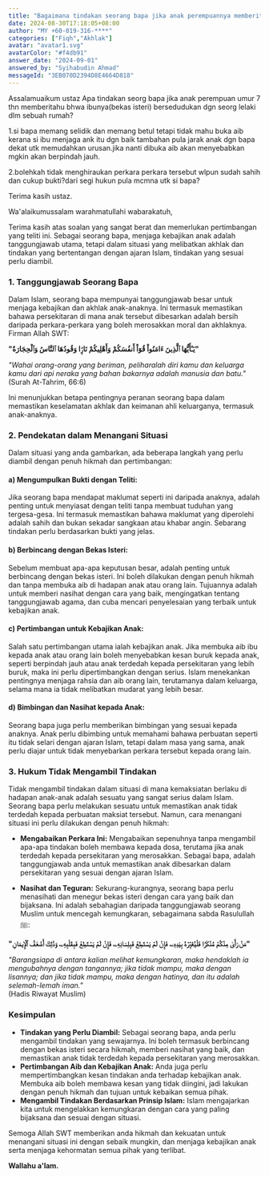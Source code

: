 ```yaml
---
title: "Bagaimana tindakan seorang bapa jika anak perempuannya memberitahu tentang ibu yang bersedudukan dengan lelaki lain di rumah?"
date: 2024-08-30T17:18:05+08:00
author: "MY +60-019-316-****"
categories: ["Fiqh","Akhlak"]
avatar: "avatar1.svg"
avatarColor: "#f4db91"
answer_date: "2024-09-01"
answered_by: "Syihabudin Ahmad"
messageId: "3EB070D2394D8E4664D818"
---
```


Assalamuaikum ustaz
Apa tindakan seorg bapa jika anak perempuan umur 7 thn memberitahu bhwa ibunya(bekas isteri) bersedudukan dgn seorg lelaki dlm sebuah rumah?

1.si bapa memang selidik dan memang betul tetapi tidak mahu buka aib kerana si ibu menjaga ank itu dgn baik tambahan pula jarak anak dgn bapa dekat utk memudahkan urusan.jika nanti dibuka aib akan menyebabkan mgkin akan berpindah jauh.

2.bolehkah tidak menghiraukan perkara perkara tersebut wlpun sudah sahih dan cukup bukti?dari segi hukun pula mcmna utk si bapa?

Terima kasih ustaz.

<!--more-->

Wa'alaikumussalam warahmatullahi wabarakatuh,

Terima kasih atas soalan yang sangat berat dan memerlukan pertimbangan yang teliti ini. Sebagai seorang bapa, menjaga kebajikan anak adalah tanggungjawab utama, tetapi dalam situasi yang melibatkan akhlak dan tindakan yang bertentangan dengan ajaran Islam, tindakan yang sesuai perlu diambil.

### 1. **Tanggungjawab Seorang Bapa**

Dalam Islam, seorang bapa mempunyai tanggungjawab besar untuk menjaga kebajikan dan akhlak anak-anaknya. Ini termasuk memastikan bahawa persekitaran di mana anak tersebut dibesarkan adalah bersih daripada perkara-perkara yang boleh merosakkan moral dan akhlaknya. Firman Allah SWT:

**"يَـٰٓأَيُّهَا ٱلَّذِينَ ءَامَنُواْ قُوٓاْ أَنفُسَكُمْ وَأَهْلِيكُمْ نَارًۭا وَقُودُهَا ٱلنَّاسُ وَٱلْحِجَارَةُ"**

_"Wahai orang-orang yang beriman, peliharalah diri kamu dan keluarga kamu dari api neraka yang bahan bakarnya adalah manusia dan batu."_  
(Surah At-Tahrim, 66:6)

Ini menunjukkan betapa pentingnya peranan seorang bapa dalam memastikan keselamatan akhlak dan keimanan ahli keluarganya, termasuk anak-anaknya.

### 2. **Pendekatan dalam Menangani Situasi**

Dalam situasi yang anda gambarkan, ada beberapa langkah yang perlu diambil dengan penuh hikmah dan pertimbangan:

#### **a) Mengumpulkan Bukti dengan Teliti:**
Jika seorang bapa mendapat maklumat seperti ini daripada anaknya, adalah penting untuk menyiasat dengan teliti tanpa membuat tuduhan yang tergesa-gesa. Ini termasuk memastikan bahawa maklumat yang diperolehi adalah sahih dan bukan sekadar sangkaan atau khabar angin. Sebarang tindakan perlu berdasarkan bukti yang jelas.

#### **b) Berbincang dengan Bekas Isteri:**
Sebelum membuat apa-apa keputusan besar, adalah penting untuk berbincang dengan bekas isteri. Ini boleh dilakukan dengan penuh hikmah dan tanpa membuka aib di hadapan anak atau orang lain. Tujuannya adalah untuk memberi nasihat dengan cara yang baik, mengingatkan tentang tanggungjawab agama, dan cuba mencari penyelesaian yang terbaik untuk kebajikan anak.

#### **c) Pertimbangan untuk Kebajikan Anak:**
Salah satu pertimbangan utama ialah kebajikan anak. Jika membuka aib ibu kepada anak atau orang lain boleh menyebabkan kesan buruk kepada anak, seperti berpindah jauh atau anak terdedah kepada persekitaran yang lebih buruk, maka ini perlu dipertimbangkan dengan serius. Islam menekankan pentingnya menjaga rahsia dan aib orang lain, terutamanya dalam keluarga, selama mana ia tidak melibatkan mudarat yang lebih besar.

#### **d) Bimbingan dan Nasihat kepada Anak:**
Seorang bapa juga perlu memberikan bimbingan yang sesuai kepada anaknya. Anak perlu dibimbing untuk memahami bahawa perbuatan seperti itu tidak selari dengan ajaran Islam, tetapi dalam masa yang sama, anak perlu diajar untuk tidak menyebarkan perkara tersebut kepada orang lain.

### 3. **Hukum Tidak Mengambil Tindakan**

Tidak mengambil tindakan dalam situasi di mana kemaksiatan berlaku di hadapan anak-anak adalah sesuatu yang sangat serius dalam Islam. Seorang bapa perlu melakukan sesuatu untuk memastikan anak tidak terdedah kepada perbuatan maksiat tersebut. Namun, cara menangani situasi ini perlu dilakukan dengan penuh hikmah:

- **Mengabaikan Perkara Ini:** Mengabaikan sepenuhnya tanpa mengambil apa-apa tindakan boleh membawa kepada dosa, terutama jika anak terdedah kepada persekitaran yang merosakkan. Sebagai bapa, adalah tanggungjawab anda untuk memastikan anak dibesarkan dalam persekitaran yang sesuai dengan ajaran Islam.

- **Nasihat dan Teguran:** Sekurang-kurangnya, seorang bapa perlu menasihati dan menegur bekas isteri dengan cara yang baik dan bijaksana. Ini adalah sebahagian daripada tanggungjawab seorang Muslim untuk mencegah kemungkaran, sebagaimana sabda Rasulullah ﷺ:

**"مَنْ رَأَىٰ مِنْكُمْ مُنْكَرًا فَلْيُغَيِّرْهُ بِيَدِهِۦ، فَإِنْ لَمْ يَسْتَطِعْ فَبِلِسَانِهِۦ، فَإِنْ لَمْ يَسْتَطِعْ فَبِقَلْبِهِۦ، وَذَٰلِكَ أَضْعَفُ ٱلْإِيمَانِ"**

_"Barangsiapa di antara kalian melihat kemungkaran, maka hendaklah ia mengubahnya dengan tangannya; jika tidak mampu, maka dengan lisannya; dan jika tidak mampu, maka dengan hatinya, dan itu adalah selemah-lemah iman."_  
(Hadis Riwayat Muslim)

### Kesimpulan

- **Tindakan yang Perlu Diambil:** Sebagai seorang bapa, anda perlu mengambil tindakan yang sewajarnya. Ini boleh termasuk berbincang dengan bekas isteri secara hikmah, memberi nasihat yang baik, dan memastikan anak tidak terdedah kepada persekitaran yang merosakkan.
- **Pertimbangan Aib dan Kebajikan Anak:** Anda juga perlu mempertimbangkan kesan tindakan anda terhadap kebajikan anak. Membuka aib boleh membawa kesan yang tidak diingini, jadi lakukan dengan penuh hikmah dan tujuan untuk kebaikan semua pihak.
- **Mengambil Tindakan Berdasarkan Prinsip Islam:** Islam mengajarkan kita untuk mengelakkan kemungkaran dengan cara yang paling bijaksana dan sesuai dengan situasi.

Semoga Allah SWT memberikan anda hikmah dan kekuatan untuk menangani situasi ini dengan sebaik mungkin, dan menjaga kebajikan anak serta menjaga kehormatan semua pihak yang terlibat.

**Wallahu a'lam.**
